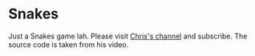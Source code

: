 # Snakes
Just a Snakes game lah.
Please visit <a href="">Chris's channel</a> and subscribe. The source code is taken from his video.
